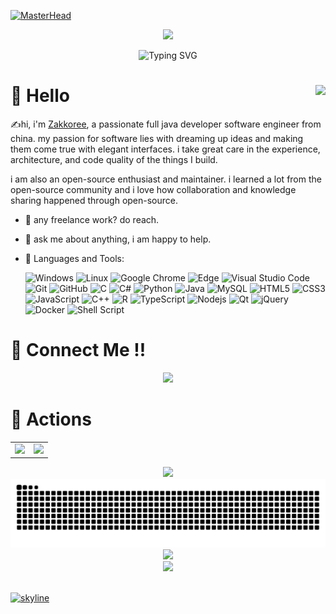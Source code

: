 [![MasterHead](https://raw.githubusercontent.com/Zakkoree/Zakkoree/main/assets/header.png)](https://github.com/Zakkoree)

<!-- 个人资料徽标 -->
<p align="center">
    <img src="https://skillicons.dev/icons?i=linux,idea,java,kubernetes,docker,hibernate,gradle,html,css,js,cloudflare,git,github,discord,nginx,redis,gitlab,py,md,mysql,postgres,stackoverflow,jenkins,vscode&perline=50" />
</p>

<!-- 动态打字效果 -->
<div align="center">
  <img src="https://readme-typing-svg.demolab.com?font=Fira+Code&size=30&pause=1000&color=00B4F7&center=true&vCenter=true&width=441&lines=👋+Hello+there;🙋+I'm+Zakkoree" alt="Typing SVG" />
</div>

#  🙋 Hello <img align="right" src="https://komarev.com/ghpvc/?username=Zakkoree&style=flat&color=brightgreen&label=profile+views" />



✍️hi, i'm [Zakkoree](https://github.com/Zakkoree), a passionate full java developer software engineer from china. my passion for software lies with dreaming up ideas and making them come true with elegant interfaces. i take great care in the experience, architecture, and code quality of the things I build.

i am also an open-source enthusiast and maintainer. i learned a lot from the open-source community and i love how collaboration and knowledge sharing happened through open-source.

- 💼 any freelance work? do reach.
- 💬 ask me about anything, i am happy to help.
- 🧰 Languages and Tools:

    ![Windows](https://img.shields.io/badge/Windows-0078D6?style=flat-square&logo=windows&logoColor=white)
    ![Linux](https://img.shields.io/badge/Linux-FCC624?style=style=flat-square&logo=linux&logoColor=black)
    ![Google Chrome](https://img.shields.io/badge/Chrome-4285F4?style=flat-square&logo=GoogleChrome&logoColor=white)
    ![Edge](https://img.shields.io/badge/Edge-0078D7?style=flat-square&logo=Microsoft-edge&logoColor=white)
    ![Visual Studio Code](https://img.shields.io/badge/-Visual%20Studio%20Code-007ACC?style=flat-square&logo=Visual%20Studio%20Code&logoColor=fff)
    ![Git](https://img.shields.io/badge/-Git-FCC624?style=flat-square&logo=git)
    ![GitHub](https://img.shields.io/badge/-GitHub-pink?style=flat-square&logo=github)
    ![C](https://img.shields.io/badge/c-%2300599C.svg?style=flat-square&logo=c&logoColor=white)
    ![C#](https://img.shields.io/badge/c%23-%23239120.svg?style=flat-square&logo=c-sharp&logoColor=white)
    ![Python](https://img.shields.io/badge/-Python-pink?style=flat-square&logo=Python)
    ![Java](https://img.shields.io/badge/-java-yellow?style=flat-square&logo=java)
    ![MySQL](https://img.shields.io/badge/mysql-%2300f.svg?style=flat-square&logo=mysql&logoColor=white)
    ![HTML5](https://img.shields.io/badge/-HTML5-E34F26?style=flat-square&logo=html5&logoColor=white)
    ![CSS3](https://img.shields.io/badge/-CSS3-1572B6?style=flat-square&logo=css3)
    ![JavaScript](https://img.shields.io/badge/-JavaScript-oringe?style=flat-square&logo=javascript)
    ![C++](https://img.shields.io/badge/-C++-00599C?style=flat-square&logo=c)
    ![R](https://img.shields.io/badge/r-%23276DC3.svg?style=flat-square&logo=r&logoColor=white)
    ![TypeScript](https://img.shields.io/badge/typescript-%23007ACC.svg?style=flat-square&logo=typescript&logoColor=white)
    ![Nodejs](https://img.shields.io/badge/-Nodejs-c0ebd?style=flat-square&logo=Node.js)
    ![Qt](https://img.shields.io/badge/Qt-%23217346.svg?style=style=flat-square&logo=Qt&logoColor=white)
    ![jQuery](https://img.shields.io/badge/jquery-%230769AD.svg?style=style=flat-square&logo=jquery&logoColor=white)
    ![Docker](https://img.shields.io/badge/-Docker-FCC624?style=flat-square&logo=docker)
    ![Shell Script](https://img.shields.io/badge/shell_script-%4285F4.svg?style=style=flat-square&logo=gnu-bash&logoColor=white)

#  🤝 Connect Me !! 



<!-- Dynamic Quotes -->
<div align="center"><img src="https://quotes-github-readme.vercel.app/api?type=horizontal&theme=dark"></div>

# 🚀 Actions

<table>
  <tr>
    <!-- GitHub 统计卡片 -->
    <td><img src="https://github-readme-stats.vercel.app/api?username=Zakkoree&show_icons=true&count_private=true&hide_border=true"/></td>
    <!-- GitHub 连续提交代码天数记录 -->
    <td><img src="https://streak-stats.demolab.com/?user=Zakkoree&hide_border=true&theme=tokyonight_duo"/></td>
    <!-- GitHub 语言占比 -->
    <!-- <td><img src="https://github-readme-stats.vercel.app/api/top-langs/?username=Zakkoree&layout=compact&hide_border=true" /></td> -->
  </tr>
</table>

<div align="center"><img src="https://raw.githubusercontent.com/Zakkoree/Zakkoree/main/assets/code1.gif"/></div>

<!-- 贪吃蛇代码贡献图 -->
<div align="center"><img src="https://raw.githubusercontent.com/Zakkoree/Zakkoree/main/assets/github-contribution-grid-snake.svg"/></div>

<!-- 统计 -->
<div align="center"><img src="https://activity-graph.herokuapp.com/graph?username=Zakkoree&bg_color=fffff0&color=708090&line=24292e&point=24292e&area=true&hide_border=true"/></div>

<!-- GitHub奖杯🏆 -->
<div align="center"><img src="https://github-profile-trophy.vercel.app/?username=Zakkoree&theme=gruvbox&row=1&column=7&no-frame=true&no-bg=true"/></div>
<br>

[![skyline](https://skyline.github.com/zakkoree/2021)](https://github.com/Zakkoree)

